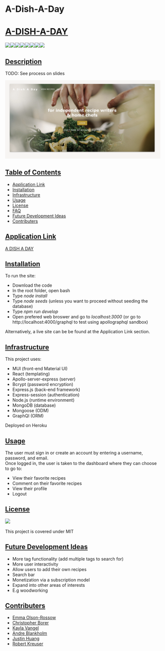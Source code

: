 # A-Dish-A-Day

# <ins>A-DISH-A-DAY</ins>
![](https://img.shields.io/badge/JavaScript-323330?style=for-the-badge&logo=javascript&logoColor=F7DF1E)![](https://img.shields.io/badge/Node.js-43853D?style=for-the-badge&logo=node.js&logoColor=white)![](https://img.shields.io/badge/Express.js-404D59?style=for-the-badge)![](https://img.shields.io/badge/MongoDB-00000F?style=for-the-badge&logo=MongoDB&logoColor=white)![](https://img.shields.io/badge/-Mongoose-d3d3d3?style=for-the-badge&logo=mongoose&logoColor=52B0E7)![](https://img.shields.io/badge/-React-d3dFd3?style=for-the-badge&logo=react&logoColor=52B0E7)![](https://img.shields.io/badge/-GraphQl-d3d3dF?style=for-the-badge&logo=graphql&logoColor=e535ab)![](https://img.shields.io/badge/-Apollo-d3dFF3?style=for-the-badge&logo=apollo&logoColor=52B0E7)
## <ins>Description</ins>
TODO: See process on slides

![Screenshot of A Dish A Day](./client/src/assets/images/Screen%20Shot%202022-08-09%20at%209.50.01%20PM.png)

## <ins>Table of Contents</ins>
- [Application Link](#application-link)
- [Installation](#installation)
- [Infrastructure](#infrastructure)
- [Usage](#usage)
- [License](#license)
- [FAQ](#faq)
- [Future Development Ideas](#future-development-ideas)
- [Contributers](#contributers)

## <ins>Application Link</ins> 
[A DISH A DAY](https://agile-ocean-35043.herokuapp.com/)

## <ins>Installation</ins>  
 To run the site:  
 - Download the code  
 - In the root folder, open bash  
 - Type *node install*  
 - Type *node seeds* (unless you want to proceed without seeding the database)  
 - Type *npm run develop*  
 - Open prefered web broswer and go to *localhost:3000* (or go to http://localhost:4000/graphql to test using apollographql sandbox)  
  
 Alternatively, a live site can be be found at the Application Link section.


 
## <ins>Infrastructure</ins>  
This project uses:  
- MUI (front-end Material UI)  
- React (templating)
- Apollo-server-express (server)  
- Bcrypt (password encryption)
- Express.js (back-end framework)
- Express-session (authentication)
- Node.js (runtime environment)
- MongoDB (database)
- Mongoose (ODM)
- GraphQl (ORM)

Deployed on Heroku

## <ins>Usage</ins>

 The user must sign in or create an account by entering a username, password, and email.  
 Once logged in, the user is taken to the dashboard where they can choose to go to:  
 - View their favorite recipes
 - Comment on their favorite recipes
 - View their profile
 - Logout


## <ins>License</ins>
![](https://img.shields.io/badge/License-MIT%20-blue?style=flat-square)

This project is covered under MIT

## <ins>Future Development Ideas</ins>
- More tag functionality (add multiple tags to search for)
- More user interactivity  
 - Allow users to add their own recipes
- Search bar  
- Monetization via a subscription model
- Expand into other areas of interests
 - E.g  woodworking
 

## <ins>Contributers</ins>
- [Emma Olson-Rossow](https://github.com/emmazart)
- [Christopher Borer](https://github.com/cspower5)
- [Kayla Vangel](https://github.com/KaylaVangel)
- [Andre Blankholm](https://github.com/AndreBlankholm)
- [Justin Huang](https://github.com/justincode98)
- [Robert Kreuser](https://github.com/MNlegion)


